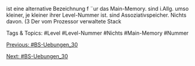 ist eine alternative Bezeichnung f ¨ur das Main-Memory.
sind i.Allg. umso kleiner, je kleiner ihrer Level-Nummer ist.
sind Assoziativspeicher.
Nichts davon.
(3 Der vom Prozessor verwaltete Stack

   Tags & Topics:
   #Level
   #Level-Nummer
   #Nichts
   #Main-Memory
   #Nummer

[Previous: #BS-Uebungen_30](BS-Uebungen_30.md)

[Next: #BS-Uebungen_30](BS-Uebungen_30.md)